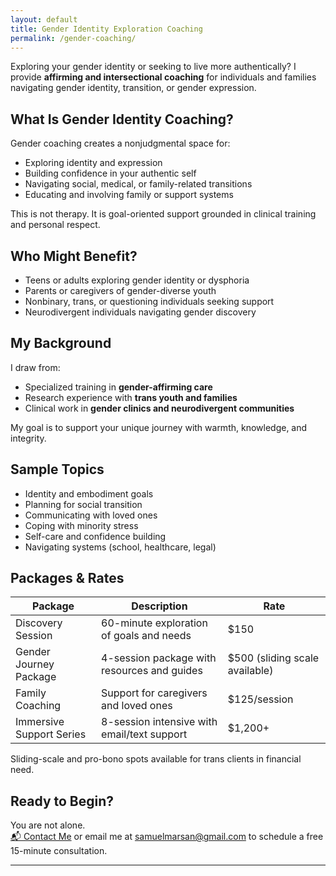 ```yaml
---
layout: default
title: Gender Identity Exploration Coaching
permalink: /gender-coaching/
---
```


Exploring your gender identity or seeking to live more authentically? I provide **affirming and intersectional coaching** for individuals and families navigating gender identity, transition, or gender expression.

## What Is Gender Identity Coaching?

Gender coaching creates a nonjudgmental space for:
- Exploring identity and expression
- Building confidence in your authentic self
- Navigating social, medical, or family-related transitions
- Educating and involving family or support systems

This is not therapy. It is goal-oriented support grounded in clinical training and personal respect.

## Who Might Benefit?

- Teens or adults exploring gender identity or dysphoria
- Parents or caregivers of gender-diverse youth
- Nonbinary, trans, or questioning individuals seeking support
- Neurodivergent individuals navigating gender discovery

## My Background

I draw from:
- Specialized training in **gender-affirming care**
- Research experience with **trans youth and families**
- Clinical work in **gender clinics and neurodivergent communities**

My goal is to support your unique journey with warmth, knowledge, and integrity.

## Sample Topics

- Identity and embodiment goals
- Planning for social transition
- Communicating with loved ones
- Coping with minority stress
- Self-care and confidence building
- Navigating systems (school, healthcare, legal)

## Packages & Rates

| Package | Description | Rate |
|--------|-------------|------|
| Discovery Session | 60-minute exploration of goals and needs | $150 |
| Gender Journey Package | 4-session package with resources and guides | $500 (sliding scale available) |
| Family Coaching | Support for caregivers and loved ones | $125/session |
| Immersive Support Series | 8-session intensive with email/text support | $1,200+ |

Sliding-scale and pro-bono spots available for trans clients in financial need.

## Ready to Begin?

You are not alone.  
[📬 Contact Me](/contact/) or email me at [samuelmarsan@gmail.com](mailto:samuelmarsan@gmail.com) to schedule a free 15-minute consultation.

---